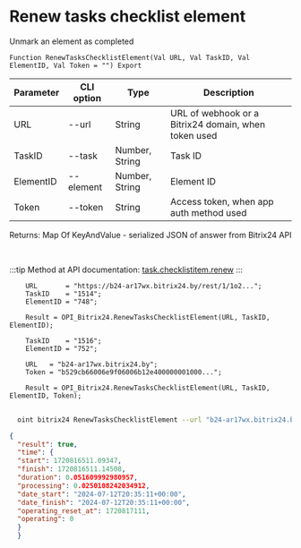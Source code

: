 ﻿---
sidebar_position: 7
---

# Renew tasks checklist element
 Unmark an element as completed



`Function RenewTasksChecklistElement(Val URL, Val TaskID, Val ElementID, Val Token = "") Export`

  | Parameter | CLI option | Type | Description |
  |-|-|-|-|
  | URL | --url | String | URL of webhook or a Bitrix24 domain, when token used |
  | TaskID | --task | Number, String | Task ID |
  | ElementID | --element | Number, String | Element ID |
  | Token | --token | String | Access token, when app auth method used |

  
  Returns:  Map Of KeyAndValue - serialized JSON of answer from Bitrix24 API

<br/>

:::tip
Method at API documentation: [task.checklistitem.renew](https://dev.1c-bitrix.ru/rest_help/tasks/task/checklistitem/renew.php)
:::
<br/>


```bsl title="Code example"
    URL       = "https://b24-ar17wx.bitrix24.by/rest/1/1o2...";
    TaskID    = "1514";
    ElementID = "748";

    Result = OPI_Bitrix24.RenewTasksChecklistElement(URL, TaskID, ElementID);

    TaskID    = "1516";
    ElementID = "752";

    URL   = "b24-ar17wx.bitrix24.by";
    Token = "b529cb66006e9f06006b12e400000001000...";

    Result = OPI_Bitrix24.RenewTasksChecklistElement(URL, TaskID, ElementID, Token);
```



```sh title="CLI command example"
    
  oint bitrix24 RenewTasksChecklistElement --url "b24-ar17wx.bitrix24.by" --task "1080" --element "400" --token "fe3fa966006e9f06006b12e400000001000..."

```

```json title="Result"
{
  "result": true,
  "time": {
  "start": 1720816511.09347,
  "finish": 1720816511.14508,
  "duration": 0.051609992980957,
  "processing": 0.0250108242034912,
  "date_start": "2024-07-12T20:35:11+00:00",
  "date_finish": "2024-07-12T20:35:11+00:00",
  "operating_reset_at": 1720817111,
  "operating": 0
  }
  }
```
